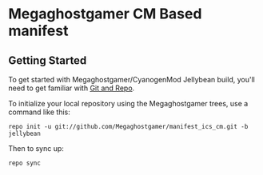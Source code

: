 Megaghostgamer CM Based manifest
=========================

Getting Started
---------------

To get started with Megaghostgamer/CyanogenMod Jellybean build, you'll need to get
familiar with [Git and Repo](http://source.android.com/download/using-repo).

To initialize your local repository using the Megaghostgamer trees, use a command like this:

    repo init -u git://github.com/Megaghostgamer/manifest_ics_cm.git -b jellybean

Then to sync up:

    repo sync